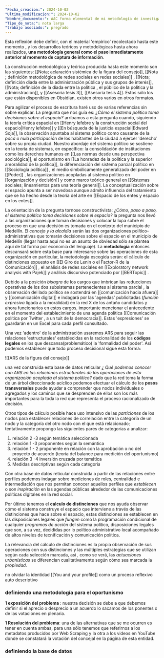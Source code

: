 ```yaml
---
"Fecha_creacion:": 2024-10-02
"Ultima_modificacion:": 2024-10-02
"Nombre_documento:": AAC forma elemental de mi metodología de investigación
"Tipo_de_nota:": nota larga
"trabajo asociado:": pregrado
---
```

Esta reflexión debe definir, con el material 'empírico' recolectado hasta este momento , y los desarrollos teóricos y metodológicas hasta ahora realizados, **una metodología general como el paso inmediatamente anterior al momento de captura de información**. 

La construcción metodológica y teórica producida hasta este momento son las siguientes: [[Nota; aclaración sistémica de la figura del consejo]], [[Nota ; definición metodológica de redes sociales en redes sociales]] , [[Nota; definición diada entre la administración pública y sus grupos de interés]], [[Nota; definición de la diada entre la política , el público de la política y la administración]], y  [[Asesoría tesis 3]], [[Asesoría tesis 4]]. Estos sólo los que están disponibles en Obsidian, existen otros varios en otros formatos. 

Para agilizar el proceso de escritura haré uso de varias referencias sin sobre explicar. La pregunta que nos guía es: *¿Cómo el sistema político toma decisiones sobre el espacio?*  arribamos a esta pregunta cuando, siguiendo la  teoría crítica espacial en [[Henry lefebre y la construcción social del espacio|Henry lefebre]] y [[En búsqueda de la justicia espacial|Edward Soja]], la observación apuntaba al sistema político como causante de la *poca o nula participación* de los habitantes de la ciudad a ejercer 'derecho' sobre su propia ciudad. Nuestro abordaje del sistema político se sostiene en la teoría de sistemas, en específico: la consolidación de instituciones como los derechos humanos en [[Las normas desde una perspectiva sociológica]], el oportunismo en [[La honradez de la politica y la superior amoralidad de la política]], la diferenciación del sistema parcial político en [[Sociología política]] , el medio simbólicamente generalizado del poder en [[Poder]] , las organizaciones acopladas al sistema político en [[organización y decisión]] y como marco teórico general en [[Sistemas sociales; lineamientos para una teoría general]]. La conceptualización sobre el espacio apunta a ser novedosa aunque admito influencia del tratamiento que se ha hecho desde la teoría del arte en [[Espacio de los entes y espacio en los entes]]. 

La orientación de la pregunta tornose constructivista: *¿Cómo, paso a paso, el sistema político toma decisiones sobre el espacio?*  la pregunta nos llevó a las organizaciones que toman decisiones y colocar la lupa sobre el proceso en que una decisión es tomada en el contexto del municipio de Medellín. El *concejo y la alcaldía* serán las dos organizaciones político-administrativas que tomarán decisiones sobre el espacio en el municipio de Medellín (llegar hasta aquí no es un asunto de obviedad sólo se plantea aquí de tal forma por economía del lenguaje). La **metodología**  entonces descansará sobre esta base para interesarse sobre las operaciones de esta organización en particular, la metodología escogida serán: el cálculo de distinciones expuesto en [[El Giro de Lenin o el Factor-R de la Comunicación]] , el análisis de redes sociales en [[Exploratory network analysis with Pajek]] y análisis discursivo potenciado por [[BERTopic]] . 

Debido a la posición *bisagra* de los cargos que imbrican las reducciones operativas de los dos subsistemas pertenecientes al sistema parcial , la observación del lado político se sostendrá en [[comunicación hacia afuera]] y [[comunicación digital]] e indagará por las 'agendas' publicitadas (*función expresiva* ligada a la moralidad) en la red X de los antaño candidatos y ahora funcionarios en estos cargos, importante mencionar el antecedente en el momento del establecimiento de una agenda política [[Comunicación política por Twitter , a un tuit de la democracia]]. Estas 'expresiones' se guardarán en un Excel para cada perfil consultado.   

Una vez 'adentro' de la administración usaremos ARS para seguir las relaciones 'estructurales' establecidas en la racionalidad de los **códigos legales** en los que descansa(problemático) la 'formalidad del poder'. Así podemos establecer que todo proceso decisional sigue esta forma: 

![[ARS de la figura del consejo]]

una vez construida esta base de datos reticular *¿ Qué podemos conocer con ARS en las relaciones estructurales de las operaciones de esta organización acoplada al sistema político?* dado que la red toma la forma de un árbol direccionado acíclico podemos efectuar el cálculo de los **pesos transversales**  puede ayudar a comprender que nodos individuales o agregados y los caminos que se desprenden de ellos son los más importantes para la toda la red que representa el proceso racionalizado de decisión. 

Otros tipos de cálculo posible hace uso intensivo de las *particiones* de los nodos para establecer relaciones de correlación entre la categoría de un nodo y la categoría del otro nodo con el que está relacionado; tentativamente propongo las siguientes pares de categorías a analizar:
1) relación 2 -3 según temática seleccionada 
2) relación 1 -3 proponentes según la semántica 
3) relación 1 - 2  proponente en relación con la aprobación o no del proyecto de acuerdo (teoría del balance para medición del oportunismo)
4) relación 3 -4 inversión cruzada por temática 
5) Medidas descriptivas según cada categoría 

Con otra base de datos reticular construida a partir de las relaciones entre perfiles podemos indagar sobre mediciones de roles, centralidad e intermediación que nos permitan conocer aquellos perfiles que *establecen* o son *inspiración* en las agendas públicas alrededor de las comunicaciones políticas digitales en la red social. 

Por último tenemos el **calculo de distinciones** que nos ayuda observar cómo el sistema construye el espacio que interviene a través de las distinciones que hace sobre el espacio, estas distinciones se establecen en las disposiciones legales que *fungen* como la programación condicional de cualquier *programas de acción* del sistema político, disposiciones legales que son, a su vez, decididas por lo político administrativo local acompañado de altos niveles de tecnificación y comunicación política. 

La relevancia del cálculo de distinciones es la propia observación de sus operaciones con sus distinciones y las múltiples estrategias que se utilizan según cada selección marcada, así , como se verá, las *actuaciones urbanísticas* se diferencian cualitativamente según cómo sea marcada la *propiedad*. 

no olvidar la identidad [[You and your profile]] como un proceso reflexivo auto descriptivo 

### definiendo una metodología para el oportunismo

**1 exposición del problema** : nuestra decisión se debe a que debemos  definir si el aprecio o desprecio a un acuerdo lo sacamos de los ponentes o de las votaciones en plenaria.

**1 Resolución del problema**: una de las alternativas que se me ocurren es tener en cuenta ambas, para una sólo tenemos que referirnos a los metadatos producidos por Web Scraping y la otra a los videos en YouTube donde se constatará la votación del concejal en la página de esta entidad.  

### definiendo la base de datos


 


